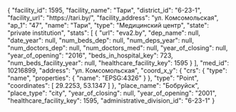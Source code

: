 {
    "facility_id": 1595,
    "facility_name": "Тари",
    "district_id": "6-23-1",
    "facility_url": "https:\/\/tari.by\/",
    "facility_address": "ул. Комсомольская",
    "ap_1": "47",
    "name": "Тари",
    "type": "Медицинский центр",
    "state": "private institution",
    "stats": [
        {
            "url": "eva2.by",
            "dep_name": null,
            "date_year": null,
            "num_beds_dep": null,
            "num_deps_year": null,
            "num_doctors_dep": null,
            "num_doctors_med": null,
            "year_of_closing": null,
            "year_of_opening": "2016",
            "beds_in_hospital_key": 723,
            "num_beds_facility_year": null,
            "healthcare_facility_key": 1595
        }
    ],
    "med_id": 10216899,
    "address": "ул. Комсомольская",
    "coord_x_y": {
        "crs": {
            "type": "name",
            "properties": {
                "name": "EPSG:4326"
            }
        },
        "type": "Point",
        "coordinates": [
            29.2253,
            53.1347
        ]
    },
    "place_name": "Бобруйск",
    "place_type": "city",
    "year_of_closing": null,
    "year_of_opening": "2001",
    "healthcare_facility_key": 1595,
    "administrative_division_id": "6-23-1"
}